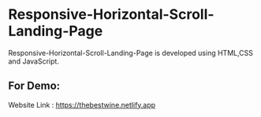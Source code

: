 # Responsive-Horizontal-Scroll-Landing-Page
Responsive-Horizontal-Scroll-Landing-Page is developed using HTML,CSS and JavaScript.

## For Demo:
Website Link : https://thebestwine.netlify.app
